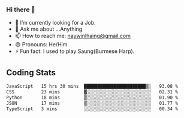 ### Hi there 👋

- 🔭 I’m currently looking for a Job.
- 💬 Ask me about ...Anything
- 📫 How to reach me: naywinlhaing@gmail.com
- 😄 Pronouns: He/Him
- ⚡ Fun fact: I used to play Saung(Burmese Harp).


## Coding Stats
<!--START_SECTION:waka-->

```txt
JavaScript   15 hrs 30 mins  ███████████████████████▒░   93.08 %
CSS          23 mins         ▓░░░░░░░░░░░░░░░░░░░░░░░░   02.31 %
Python       18 mins         ▒░░░░░░░░░░░░░░░░░░░░░░░░   01.90 %
JSON         17 mins         ▒░░░░░░░░░░░░░░░░░░░░░░░░   01.77 %
TypeScript   3 mins          ░░░░░░░░░░░░░░░░░░░░░░░░░   00.34 %
```

<!--END_SECTION:waka-->
